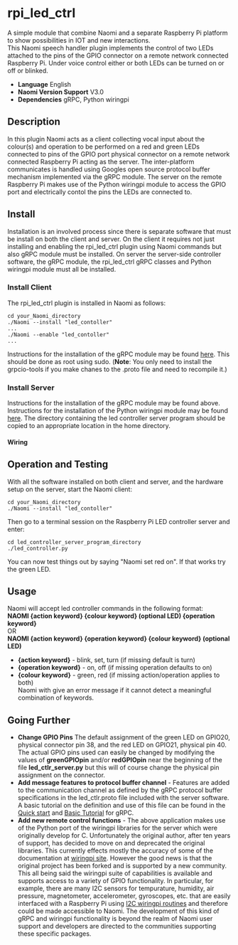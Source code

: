 # rpi_led_ctrl
A simple module that combine Naomi and a separate Raspberry Pi platform to show possibilities in IOT and new interactions.  
This Naomi speech handler plugin implements the control of two LEDs attached to the pins of the GPIO connector on a remote network connected Raspberry Pi. Under voice control either or both LEDs can be turned on or off or blinked.
- **Language** English
- **Naomi Version Support** V3.0
- **Dependencies** gRPC, Python wiringpi
## Description
In this plugin Naomi acts as a client collecting vocal input about the colour(s) and operation to be performed on a red and green LEDs connected to pins of the GPIO port physical connector on a remote network connected Raspberry Pi acting as the server. The inter-platform communicates is handled using Googles open source protocol buffer mechanism implemented via the gRPC module. The server on the remote Raspberry Pi makes use of the Python wiringpi module to access the GPIO port and electrically contol the pins the LEDs are connected to.
## Install
Installation is an involved process since there is separate software that must be install on both the client and server. On the client it requires not just installing and enabling the rpi_led_ctrl plugin using Naomi commands but also gRPC module must be installed. On server the server-side controller software, the gRPC module, the rpi_led_ctrl gRPC classes  and Python wiringpi module must all be installed.
### Install Client
The rpi_led_ctrl plugin is installed in Naomi as follows:
```shell
cd your_Naomi_directory
./Naomi --install "led_contoller"  
...  
./Naomi --enable "led_contoller"  
...  
```
Instructions for the installation of the gRPC module may be found [here](https://grpc.io/docs/languages/python/quickstart/). This should be done as root using sudo. (**Note**: You only need to install the grpcio-tools if you make chanes to the .proto file and need to recompile it.)
### Install Server
Instructions for the installation of the gRPC module may be found above.  
Instructions for the installation of the Python wiringpi module may be found [here](https://pypi.org/project/wiringpi/).
The directory containing the led controller server program should be copied to an appropriate location in the home directory.
#### Wiring

## Operation and Testing
With all the software installed on both client and server, and the hardware setup on the server, start the Naomi client:
```shell
cd your_Naomi_directory
./Naomi --install "led_contoller"    
```
Then go to a terminal session on the Raspberry Pi LED controller server and enter:
```shell
cd led_controller_server_program_directory
./led_controller.py 
```
You can now test things out by saying "Naomi set red on". If that works try the green LED.
## Usage
Naomi will accept led controller commands in the following format:  
**NAOMI {action keyword} {colour keyword} (optional LED) {operation keyword}**   
OR   
**NAOMI {action keyword} {operation keyword} {colour keyword} (optional LED)**  
- **{action keyword}** - blink, set, turn (if missing default is turn)
- **{operation keyword}** - on, off (if missing operation defaults to on)
- **{colour keyword}** - green, red (if missing action/operation applies to both)   
Naomi with give an error message if it cannot detect a meaningful combination of keywords.
## Going Further
- **Change GPIO Pins** The default assignment of the green LED on GPIO20, physical connector pin 38, and the red LED on GPIO21, physical pin 40. 
The actual GPIO pins used can easily be changed by modifying the values of **greenGPIOpin** and/or **redGPIOpin**
near the beginning of the file **led_ctlr_server.py** but this will of course change the physical pin assignment on the connector.
- **Add message features to protocol buffer channel** - Features are added to the communication channel as defined  by the gRPC protocol buffer specifications in the led_ctlr.proto file included with the server software. A basic tutorial on the definition and use of this file can be found in the [Quick start](https://grpc.io/docs/languages/python/quickstart/) and [Basic Tutorial](https://grpc.io/docs/languages/python/basics/) for gRPC.
- **Add new remote control functions** - The above application makes use of the Python port of the wiringpi libraries for the server which were originally develop for C. Unfortunately the original author, after ten years of support, has decided to move on and deprecated the original libraries. This currently effects mostly the accuracy of some of the documentation at [wiringpi site](http://wiringpi.com/). However the good news is that the original project has been forked and is supported by a new community.  
This all being said the wiringpi suite of capabilities is available and supports access to a variety of GPIO functionality. In particular, for example, there are many I2C sensors for tempurature, humidity, air pressure, magnetometer, accelerometer, gyroscopes, etc. that are easily interfaced with a Raspberry Pi using [I2C wiringpi routines](http://wiringpi.com/reference/i2c-library/) and therefore could be made accessible to Naomi. The development of this kind of gRPC and wiringpi functionality is beyond the realm of Naomi user support and developers are directed to the communities supporting these specific packages.
